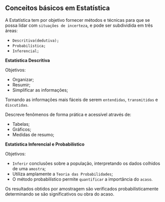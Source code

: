 ## Conceitos básicos em Estatística
  
A Estatística tem por objetivo fornecer métodos e técnicas para que se possa lidar com `situações de incerteza`, e pode ser subdividida em três áreas:  
  
* `Descritiva(dedutiva);`  
* `Probabilística;`  
* `Inferencial;`  
  
**Estatística Descritiva**
  
Objetivos:  
  
* Organizar;  
* Resumir;  
* Simplificar as informações;  
  
Tornando as informações mais fáceis de serem `entendidas`, `transmitidas` e `discutidas`.  

Descreve fenômenos de forma prática e acessível através de:  
  
* Tabelas;
* Gráficos;
* Medidas de resumo;  
  

**Estatística Inferencial e Probabilístico**
  
Objetivos:  
  
* `Inferir` conclusões sobre a população, interpretando os dados colhidos de uma `amostra`;  
* Utiliza amplamente a `Teoria das Probabilidades`;  
* O método probabilístico permite `quantificar` a importância do `acaso`.  
  
Os resultados obtidos por amostragem são verificados probabilísticamente determinando se são significativos ou obra do acaso.  
  
